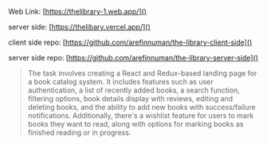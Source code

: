 Web Link: [https://thelibrary-1.web.app/]()

server side: [https://thelibary.vercel.app/]()

client side repo: [https://github.com/arefinnuman/the-library-client-side]()

server side repo: [https://github.com/arefinnuman/the-library-server-side]()

> The task involves creating a React and Redux-based landing page for a book catalog system. It includes features such as user authentication, a list of recently added books, a search function, filtering options, book details display with reviews, editing and deleting books, and the ability to add new books with success/failure notifications. Additionally, there's a wishlist feature for users to mark books they want to read, along with options for marking books as finished reading or in progress.
